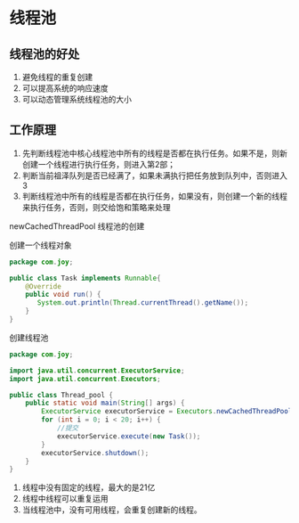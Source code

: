 # 线程池

## 线程池的好处

1. 避免线程的重复创建
2. 可以提高系统的响应速度
3. 可以动态管理系统线程池的大小

## 工作原理

1. 先判断线程池中核心线程池中所有的线程是否都在执行任务。如果不是，则新创建一个线程进行执行任务，则进入第2部；
2. 判断当前祖泽队列是否已经满了，如果未满执行把任务放到队列中，否则进入3
3. 判断线程池中所有的线程是否都在执行任务，如果没有，则创建一个新的线程来执行任务，否则，则交给饱和策略来处理

newCachedThreadPool 线程池的创建

创建一个线程对象

```java
package com.joy;

public class Task implements Runnable{
    @Override
    public void run() {
       System.out.println(Thread.currentThread().getName());
    }
}
```

创建线程池

```java
package com.joy;

import java.util.concurrent.ExecutorService;
import java.util.concurrent.Executors;

public class Thread_pool {
    public static void main(String[] args) {
        ExecutorService executorService = Executors.newCachedThreadPool();
        for (int i = 0; i < 20; i++) {
            //提交
            executorService.execute(new Task());
        }
        executorService.shutdown();
    }
}
```

1. 线程中没有固定的线程，最大的是21亿
2. 线程中线程可以重复运用
3. 当线程池中，没有可用线程，会重复创建新的线程。



